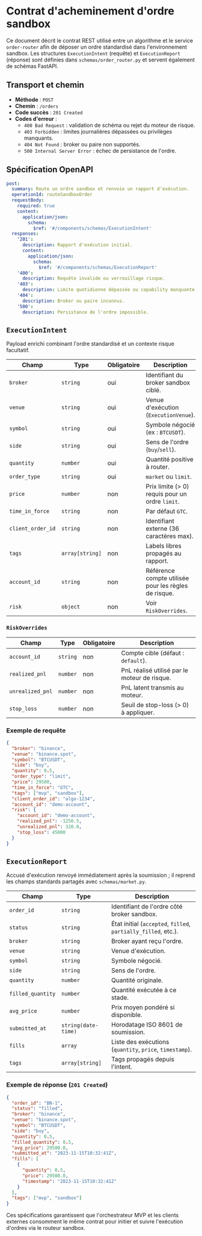 # Contrat d'acheminement d'ordre sandbox

Ce document décrit le contrat REST utilisé entre un algorithme et le service
`order-router` afin de déposer un ordre standardisé dans l'environnement
sandbox. Les structures `ExecutionIntent` (requête) et `ExecutionReport`
(réponse) sont définies dans `schemas/order_router.py` et servent également de
schémas FastAPI.

## Transport et chemin

- **Méthode** : `POST`
- **Chemin** : `/orders`
- **Code succès** : `201 Created`
- **Codes d'erreur** :
  - `400 Bad Request` : validation de schéma ou rejet du moteur de risque.
  - `403 Forbidden` : limites journalières dépassées ou privilèges manquants.
  - `404 Not Found` : broker ou paire non supportés.
  - `500 Internal Server Error` : échec de persistance de l'ordre.

## Spécification OpenAPI

```yaml
post:
  summary: Route un ordre sandbox et renvoie un rapport d'exécution.
  operationId: routeSandboxOrder
  requestBody:
    required: true
    content:
      application/json:
        schema:
          $ref: '#/components/schemas/ExecutionIntent'
  responses:
    '201':
      description: Rapport d'exécution initial.
      content:
        application/json:
          schema:
            $ref: '#/components/schemas/ExecutionReport'
    '400':
      description: Requête invalide ou verrouillage risque.
    '403':
      description: Limite quotidienne dépassée ou capability manquante.
    '404':
      description: Broker ou paire inconnus.
    '500':
      description: Persistance de l'ordre impossible.
```

## `ExecutionIntent`

Payload enrichi combinant l'ordre standardisé et un contexte risque facultatif.

| Champ | Type | Obligatoire | Description |
| --- | --- | --- | --- |
| `broker` | `string` | oui | Identifiant du broker sandbox ciblé. |
| `venue` | `string` | oui | Venue d'exécution (`ExecutionVenue`). |
| `symbol` | `string` | oui | Symbole négocié (ex : `BTCUSDT`). |
| `side` | `string` | oui | Sens de l'ordre (`buy`/`sell`). |
| `quantity` | `number` | oui | Quantité positive à router. |
| `order_type` | `string` | oui | `market` ou `limit`. |
| `price` | `number` | non | Prix limite (> 0) requis pour un ordre `limit`. |
| `time_in_force` | `string` | non | Par défaut `GTC`. |
| `client_order_id` | `string` | non | Identifiant externe (36 caractères max). |
| `tags` | `array[string]` | non | Labels libres propagés au rapport. |
| `account_id` | `string` | non | Référence compte utilisée pour les règles de risque. |
| `risk` | `object` | non | Voir `RiskOverrides`. |

### `RiskOverrides`

| Champ | Type | Obligatoire | Description |
| --- | --- | --- | --- |
| `account_id` | `string` | non | Compte cible (défaut : `default`). |
| `realized_pnl` | `number` | non | PnL réalisé utilisé par le moteur de risque. |
| `unrealized_pnl` | `number` | non | PnL latent transmis au moteur. |
| `stop_loss` | `number` | non | Seuil de stop-loss (> 0) à appliquer. |

### Exemple de requête

```json
{
  "broker": "binance",
  "venue": "binance.spot",
  "symbol": "BTCUSDT",
  "side": "buy",
  "quantity": 0.5,
  "order_type": "limit",
  "price": 29500,
  "time_in_force": "GTC",
  "tags": ["mvp", "sandbox"],
  "client_order_id": "algo-1234",
  "account_id": "demo-account",
  "risk": {
    "account_id": "demo-account",
    "realized_pnl": -1250.5,
    "unrealized_pnl": 320.0,
    "stop_loss": 45000
  }
}
```

## `ExecutionReport`

Accusé d'exécution renvoyé immédiatement après la soumission ; il reprend les
champs standards partagés avec `schemas/market.py`.

| Champ | Type | Description |
| --- | --- | --- |
| `order_id` | `string` | Identifiant de l'ordre côté broker sandbox. |
| `status` | `string` | État initial (`accepted`, `filled`, `partially_filled`, etc.). |
| `broker` | `string` | Broker ayant reçu l'ordre. |
| `venue` | `string` | Venue d'exécution. |
| `symbol` | `string` | Symbole négocié. |
| `side` | `string` | Sens de l'ordre. |
| `quantity` | `number` | Quantité originale. |
| `filled_quantity` | `number` | Quantité exécutée à ce stade. |
| `avg_price` | `number` | Prix moyen pondéré si disponible. |
| `submitted_at` | `string(date-time)` | Horodatage ISO 8601 de soumission. |
| `fills` | `array` | Liste des exécutions (`quantity`, `price`, `timestamp`). |
| `tags` | `array[string]` | Tags propagés depuis l'intent. |

### Exemple de réponse (`201 Created`)

```json
{
  "order_id": "BN-1",
  "status": "filled",
  "broker": "binance",
  "venue": "binance.spot",
  "symbol": "BTCUSDT",
  "side": "buy",
  "quantity": 0.5,
  "filled_quantity": 0.5,
  "avg_price": 29500.0,
  "submitted_at": "2023-11-15T10:32:41Z",
  "fills": [
    {
      "quantity": 0.5,
      "price": 29500.0,
      "timestamp": "2023-11-15T10:32:41Z"
    }
  ],
  "tags": ["mvp", "sandbox"]
}
```

Ces spécifications garantissent que l'orchestrateur MVP et les clients
externes consomment le même contrat pour initier et suivre l'exécution d'ordres
via le routeur sandbox.
